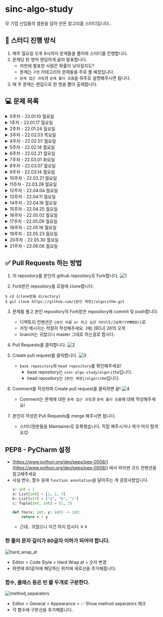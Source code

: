 # sinc-algo-study

모 기업 신입들의 염원을 담아 만든 알고리즘 스터디입니다..

## 📌 스터디 진행 방식
1. 매주 월요일 오후 9시까지 문제들을 풀어와 스터디를 진행합니다.
2. 문제당 한 명씩 랜덤하게 골라 발표합니다.
    * 저번에 발표한 사람은 확률이 낮아질지도?
    * 문제는 `구현` 카테고리의 문제들을 주로 풀 예정입니다.
    * `문제 접근 과정`과 `문제 풀이 흐름`을 위주로 설명해주시면 됩니다.
3. 매 주 문제는 랜덤으로 한 명을 뽑아 출제합니다.

## 💻 문제 목록
<details markdown="1">
<summary>0주차 - 22.01.10 월요일</summary>

### 1. [[BOJ] 2615 오목](https://www.acmicpc.net/problem/2615)
* 구현, 브루트포스
* ![실버 2](https://img.shields.io/badge/%EB%B0%B1%EC%A4%80-SILVER%20II-lightgrey)
### 2. [[PGS] 81301 숫자 문자열과 영단어](https://programmers.co.kr/learn/courses/30/lessons/81301)
* 구현, 시뮬레이션
* ![LV. 1](https://img.shields.io/badge/%ED%94%84%EB%A1%9C%EA%B7%B8%EB%9E%98%EB%A8%B8%EC%8A%A4-Lv.%201-brightgreen)
* 2021 카카오 채용연계형 인턴십 - 1번 문제
### 3. [[PGS] 64061 크레인 인형뽑기 게임](https://programmers.co.kr/learn/courses/30/lessons/64061)
* 구현, 문자열 다루기
* ![LV. 1](https://img.shields.io/badge/%ED%94%84%EB%A1%9C%EA%B7%B8%EB%9E%98%EB%A8%B8%EC%8A%A4-Lv.%201-brightgreen)
* 2019 카카오 개발자 겨울 인턴십 - 1번 문제

</details>

<details markdown="1">
<summary>1주차 - 22.01.17 월요일</summary>

### 1. [[BOJ] 16926 배열 돌리기 1](https://www.acmicpc.net/problem/16926)
* 구현
* ![실버 2](https://img.shields.io/badge/%EB%B0%B1%EC%A4%80-SILVER%20II-lightgrey)
### 2. [[BOJ] 15685 드래곤 커브](https://www.acmicpc.net/problem/15685)
* 구현, 시뮬레이션
* ![골드 4](https://img.shields.io/badge/%EB%B0%B1%EC%A4%80-GOLD%20IV-yellow)
### 3. [[PGS] 60057 문자열 압축](https://programmers.co.kr/learn/courses/30/lessons/60057)
* 구현, 문자열 다루기
* ![LV.2](https://img.shields.io/badge/%ED%94%84%EB%A1%9C%EA%B7%B8%EB%9E%98%EB%A8%B8%EC%8A%A4-Lv.%202-yellow)
* 2020 KAKAO BLIND RECRUITMENT - 1번 문제

</details>

<details markdown="1">
<summary>2주차 - 22.01.24 월요일</summary>

### 1. [[BOJ] 15686 치킨 배달](https://www.acmicpc.net/problem/15686)
* 구현(조합), 브루트포스
* ![골드 5](https://img.shields.io/badge/%EB%B0%B1%EC%A4%80-GOLD%20V-yellow)
### 2. [[BOJ] 1715 카드 정렬하기](https://www.acmicpc.net/problem/1715)
* 우선순위 큐, 그리디
* ![골드 4](https://img.shields.io/badge/%EB%B0%B1%EC%A4%80-GOLD%20IV-yellow)
### 3. [[PGS] 72412 순위 검색](https://programmers.co.kr/learn/courses/30/lessons/72412)
* 구현(자료 구조), 이진 탐색
* ![LV.2](https://img.shields.io/badge/%ED%94%84%EB%A1%9C%EA%B7%B8%EB%9E%98%EB%A8%B8%EC%8A%A4-Lv.%202-yellow)
* 2021 KAKAO BLIND RECRUITMENT - 3번 문제
### 추가 문제. [[PGS] 60060 가사 검색](https://programmers.co.kr/learn/courses/30/lessons/60060)
* 트라이 or 이진 탐색
* ![LV.4](https://img.shields.io/badge/%ED%94%84%EB%A1%9C%EA%B7%B8%EB%9E%98%EB%A8%B8%EC%8A%A4-Lv.%204-red)
* 2020 KAKAO BLIND RECRUITMENT - 4번 문제

</details>

<details markdown="1">
<summary>3주차 - 22.02.03 목요일</summary>

### 1. [[BOJ] 17609 회문](https://www.acmicpc.net/problem/17609)
* 투 포인터, 문자열
* ![실버 1](https://img.shields.io/badge/%EB%B0%B1%EC%A4%80-SILVER%20I-lightgrey)
### 2. [[BOJ] 9663 N-Queen](https://www.acmicpc.net/problem/9663)
* DFS, 백트래킹
* ![골드 5](https://img.shields.io/badge/%EB%B0%B1%EC%A4%80-GOLD%20V-yellow)
### 3. [[BOJ] 1937 욕심쟁이 판다](https://www.acmicpc.net/problem/1937)
* DFS, DP
* ![골드 3](https://img.shields.io/badge/%EB%B0%B1%EC%A4%80-GOLD%20III-yellow)
### 추가 문제. [[PGS] 84021 퍼즐 조각 채우기](https://programmers.co.kr/learn/courses/30/lessons/84021)
* 구현 (매우 복잡한)
* ![LV.3](https://img.shields.io/badge/%ED%94%84%EB%A1%9C%EA%B7%B8%EB%9E%98%EB%A8%B8%EC%8A%A4-Lv.%203-orange)
* 2021 상반기 네이버 신입 공채 : 기술 직군 - 4번 문제

</details>


<details markdown="1">
<summary>4주차 - 22.02.07 월요일</summary>

### 1. [[BOJ] 4485 녹색 옷 입은 애가 젤다지?](https://www.acmicpc.net/problem/4485)
* 다익스트라
* ![골드 4](https://img.shields.io/badge/%EB%B0%B1%EC%A4%80-GOLD%20IV-yellow)
### 2. [[BOJ] 1525 퍼즐](https://www.acmicpc.net/problem/1525)
* BFS, 자료 구조
* ![골드 2](https://img.shields.io/badge/%EB%B0%B1%EC%A4%80-GOLD%20II-yellow)
### 추가 문제. [[PGS] 60063 블록 이동하기](https://programmers.co.kr/learn/courses/30/lessons/60063)
* 구현 (매우 어려운)
* ![LV.3](https://img.shields.io/badge/%ED%94%84%EB%A1%9C%EA%B7%B8%EB%9E%98%EB%A8%B8%EC%8A%A4-Lv.%203-orange)
* 2020 KAKAO BLIND RECRUITMENT - 7번 문제

</details>

<details markdown="1">
<summary>5주차 - 22.02.14 월요일</summary>

### 1. [[BOJ] 1113 수영장 만들기](https://www.acmicpc.net/problem/1113)
* BFS
* ![골드 1](https://img.shields.io/badge/%EB%B0%B1%EC%A4%80-GOLD%20I-yellow)
### 2. [[BOJ] 5582 공통 부분 문자열](https://www.acmicpc.net/problem/5582)
* DP
* ![골드 5](https://img.shields.io/badge/%EB%B0%B1%EC%A4%80-GOLD%20V-yellow)
### 3. [[BOJ] 6236 용돈 관리](https://www.acmicpc.net/problem/6236)
* 이분 탐색
* ![실버 2](https://img.shields.io/badge/%EB%B0%B1%EC%A4%80-SILVER%20II-lightgrey)
### 추가 문제. [[PGS] 72414 광고 삽입](https://programmers.co.kr/learn/courses/30/lessons/72414)
* 구현
* ![LV.3](https://img.shields.io/badge/%ED%94%84%EB%A1%9C%EA%B7%B8%EB%9E%98%EB%A8%B8%EC%8A%A4-Lv.%203-orange)
* 2021 KAKAO BLIND RECRUITMENT - 5번 문제

</details>

<details markdown="1">
<summary>6주차 - 22.02.21 월요일</summary>

### 1. [[BOJ] 2156 포도주 시식](https://www.acmicpc.net/problem/2156)
* DP
* ![실버 1](https://img.shields.io/badge/%EB%B0%B1%EC%A4%80-SILVER%20I-lightgrey)
### 2. [[BOJ] 16236 아기 상어](https://www.acmicpc.net/problem/16236)
* 구현, BFS
* ![골드 3](https://img.shields.io/badge/%EB%B0%B1%EC%A4%80-GOLD%20III-yellow)
### 3. [[BOJ] 22860 폴더 정리](https://www.acmicpc.net/problem/22860)
* 자료구조 (트리, 그래프), 재귀
* ![골드 3](https://img.shields.io/badge/%EB%B0%B1%EC%A4%80-GOLD%20III-yellow)
### 추가 문제. [[PGS] 64062 징검다리 건너기](https://programmers.co.kr/learn/courses/30/lessons/64062)
* 이진 탐색
* ![LV.3](https://img.shields.io/badge/%ED%94%84%EB%A1%9C%EA%B7%B8%EB%9E%98%EB%A8%B8%EC%8A%A4-Lv.%203-orange)
* 2019 KAKAO 개발자 겨울 인턴십 - 5번 문제

</details>

<details markdown="1">
<summary>7주차 - 22.03.01 화요일</summary>

### 1. [[BOJ] 1992 쿼드트리](https://www.acmicpc.net/problem/1992)
* 분할 정복, 재귀
* ![실버 1](https://img.shields.io/badge/%EB%B0%B1%EC%A4%80-SILVER%20I-lightgrey)
### 2. [[BOJ] 11054 가장 긴 바이토닉 부분 수열](https://www.acmicpc.net/problem/11054)
* DP (LIS)
* ![골드 3](https://img.shields.io/badge/%EB%B0%B1%EC%A4%80-GOLD%20III-yellow)
### 3. [[BOJ] 21611 마법사 상어와 블리자드](https://www.acmicpc.net/problem/21611)
* 구현, 시뮬레이션 (매우 빡센)
* ![골드 1](https://img.shields.io/badge/%EB%B0%B1%EC%A4%80-GOLD%20I-yellow)
### 추가 문제. [[BOJ] 1208 부분수열의 합 2](https://www.acmicpc.net/problem/1208)
* 구현, 재귀
* ![골드 1](https://img.shields.io/badge/%EB%B0%B1%EC%A4%80-GOLD%20I-yellow)

</details>

<details markdown="1">
<summary>8주차 - 22.03.07 월요일</summary>

### 1. [[BOJ] 11559 Puyo Puyo](https://www.acmicpc.net/problem/11559)
* 구현, 시뮬레이션, BFS
* ![골드 4](https://img.shields.io/badge/%EB%B0%B1%EC%A4%80-GOLD%20IV-yellow)
### 2. [[BOJ] 9935 문자열 폭발](https://www.acmicpc.net/problem/9935)
* 문자열, 자료 구조(스택)
* ![골드 4](https://img.shields.io/badge/%EB%B0%B1%EC%A4%80-GOLD%20IV-yellow)
### 3. [[BOJ] 16197 두 동전](https://www.acmicpc.net/problem/16197)
* DFS, BFS, 백트래킹
* ![골드 4](https://img.shields.io/badge/%EB%B0%B1%EC%A4%80-GOLD%20IV-yellow)
### 추가 문제. [[PGS] 60061 기둥과 보 설치](https://programmers.co.kr/learn/courses/30/lessons/60061)
* 구현
* ![LV.3](https://img.shields.io/badge/%ED%94%84%EB%A1%9C%EA%B7%B8%EB%9E%98%EB%A8%B8%EC%8A%A4-Lv.%203-orange)
* 2020 KAKAO BLIND RECRUITMENT - 5번 문제

</details>

<details markdown="1">
<summary>9주차 - 22.03.14 월요일</summary>

### 1. [[BOJ] 13398 연속합 2](https://www.acmicpc.net/problem/13398)
* 다이나믹 프로그래밍
* ![골드 5](https://img.shields.io/badge/%EB%B0%B1%EC%A4%80-GOLD%20V-yellow)
### 2. [[BOJ] 16562 친구비](https://www.acmicpc.net/problem/16562)
* 분리 집합 (Union-Find)
* ![골드 3](https://img.shields.io/badge/%EB%B0%B1%EC%A4%80-GOLD%20III-yellow)
### 3. [[PGS] 81302 거리두기 확인하기](https://programmers.co.kr/learn/courses/30/lessons/81302)
* 구현, 시뮬레이션
* ![LV.2](https://img.shields.io/badge/%ED%94%84%EB%A1%9C%EA%B7%B8%EB%9E%98%EB%A8%B8%EC%8A%A4-Lv.%202-yellow)
* 2021 카카오 채용연계형 인턴십 - 2번 문제
### 추가 문제. [[BOJ] 2146 다리 만들기](https://www.acmicpc.net/problem/2146)
* 구현, 그래프 탐색(DFS, BFS)
* ![골드 3](https://img.shields.io/badge/%EB%B0%B1%EC%A4%80-GOLD%20III-yellow)

</details>

<details markdown="1">
<summary>10주차 - 22.03.21 월요일</summary>

### 1. [[PGS] 92341 주차 요금 계산](https://programmers.co.kr/learn/courses/30/lessons/92341)
* 구현
* ![LV.2](https://img.shields.io/badge/%ED%94%84%EB%A1%9C%EA%B7%B8%EB%9E%98%EB%A8%B8%EC%8A%A4-Lv.%202-yellow)
* 2022 KAKAO BLIND RECRUITMENT - 3번 문제
### 2. [[BOJ] 17144 미세먼지 안녕!](https://www.acmicpc.net/problem/17144)
* 구현, 시뮬레이션
* ![골드 4](https://img.shields.io/badge/%EB%B0%B1%EC%A4%80-GOLD%20IV-yellow)
### 3. [[BOJ] 2294 동전 2](https://www.acmicpc.net/problem/2294)
* 다이나믹 프로그래밍
* ![실버 1](https://img.shields.io/badge/%EB%B0%B1%EC%A4%80-SILVER%20I-lightgrey)
### 추가 문제. [[BOJ] 14267 회사 문화 1](https://www.acmicpc.net/problem/14267)
* 트리
* ![골드 4](https://img.shields.io/badge/%EB%B0%B1%EC%A4%80-GOLD%20IV-yellow)
### 추가 문제. [[BOJ] 1949 우수 마을](https://www.acmicpc.net/problem/1949)
* 트리에서의 다이나믹 프로그래밍
* ![골드 2](https://img.shields.io/badge/%EB%B0%B1%EC%A4%80-GOLD%20II-yellow)

</details>

<details markdown="1">
<summary>11주차 - 22.03.28 월요일</summary>

### 1. [[BOJ] 16235 나무 재테크](https://www.acmicpc.net/problem/16235)
* 구현, 시뮬레이션
* ![골드 4](https://img.shields.io/badge/%EB%B0%B1%EC%A4%80-GOLD%20IV-yellow)
### 2. [[BOJ] 2302 극장 좌석](https://www.acmicpc.net/problem/2302)
* 다이나믹 프로그래밍
* ![실버 1](https://img.shields.io/badge/%EB%B0%B1%EC%A4%80-SILVER%20I-lightgrey)
### 3. [[BOJ] 2370 시장 선거 포스터](https://www.acmicpc.net/problem/2370)
* 구현
* ![골드 4](https://img.shields.io/badge/%EB%B0%B1%EC%A4%80-GOLD%20IV-yellow)
### 추가 문제. [[BOJ] 2151 거울 설치](https://www.acmicpc.net/problem/2151)
* BFS
* ![골드 4](https://img.shields.io/badge/%EB%B0%B1%EC%A4%80-GOLD%20IV-yellow)

</details>

<details markdown="1">
<summary>12주차 - 22.04.04 월요일</summary>

### 1. [[BOJ] 14499 주사위 굴리기](https://www.acmicpc.net/problem/14499)
* 구현, 시뮬레이션
* ![골드 4](https://img.shields.io/badge/%EB%B0%B1%EC%A4%80-GOLD%20IV-yellow)
* 삼성 SW 역량 테스트 기출
### 2. [[BOJ] 15684 사다리 조작](https://www.acmicpc.net/problem/15684)
* 구현, 백트래킹, 조합
* ![골드 4](https://img.shields.io/badge/%EB%B0%B1%EC%A4%80-GOLD%20IV-yellow)
* 삼성 SW 역량 테스트 기출
### 3. [[BOJ] 21278 호석이 두 마리 치킨](https://www.acmicpc.net/problem/21278)
* 플로이드-와샬
* ![골드 5](https://img.shields.io/badge/%EB%B0%B1%EC%A4%80-GOLD%20V-yellow)
### 추가 문제. [[PGS] 62050 지형 이동](https://programmers.co.kr/learn/courses/30/lessons/62050)
* 그래프 탐색(DFS/BFS), 최소 스패닝 트리 (크루스칼)
* ![LV.4](https://img.shields.io/badge/%ED%94%84%EB%A1%9C%EA%B7%B8%EB%9E%98%EB%A8%B8%EC%8A%A4-Lv.%204-red)
* 힌트) '그래프 형태'로 생각하기. 사다리 없이 이동 가능한 부분들을 노드로, 사다리를 간선으로.
* [해설](https://prgms.tistory.com/20)
</details>

<details markdown="1">
<summary>13주차 - 22.04.11 월요일</summary>

### 1. [[BOJ] 17143 낚시왕](https://www.acmicpc.net/problem/17143)
* 구현, 시뮬레이션
* ![골드 2](https://img.shields.io/badge/%EB%B0%B1%EC%A4%80-GOLD%20II-yellow)
* 삼성 SW 역량 테스트 기출
### 2. [[BOJ] 21609 상어 중학교](https://www.acmicpc.net/problem/21609)
* 구현, 시뮬레이션, 그래프 탐색 (DFS, BFS)
* ![골드 2](https://img.shields.io/badge/%EB%B0%B1%EC%A4%80-GOLD%20II-yellow)
* 삼성 SW 역량 테스트 기출
### 3. [[BOJ] 12781 PIZZA ALVOLOC](https://www.acmicpc.net/problem/12781)
* 기하학, 선분 교차 판정
* ![골드 4](https://img.shields.io/badge/%EB%B0%B1%EC%A4%80-GOLD%20IV-yellow)
### 추가 문제. [[BOJ] 1480 보석 모으기](https://www.acmicpc.net/problem/1480)
* 다이나믹 프로그래밍 + 비트마스킹
* ![골드 1](https://img.shields.io/badge/%EB%B0%B1%EC%A4%80-GOLD%20I-yellow)
</details>

<details markdown="1">
<summary>14주차 - 22.04.18 월요일</summary>

### 1. [[BOJ] 20056 마법사 상어와 파이어볼](https://www.acmicpc.net/problem/20056)
* 구현, 시뮬레이션
* ![골드 4](https://img.shields.io/badge/%EB%B0%B1%EC%A4%80-GOLD%20IV-yellow)
* 삼성 SW 역량 테스트 기출
### 2. [[BOJ] 16637 괄호 추가하기](https://www.acmicpc.net/problem/16637)
* 브루트포스, 재귀
* ![골드 3](https://img.shields.io/badge/%EB%B0%B1%EC%A4%80-GOLD%20III-yellow)
* 삼성 A형 기출
### 3. [[BOJ] 20166 문자열 지옥에 빠진 호석](https://www.acmicpc.net/problem/20166)
* 해쉬를 사용한 집합과 맵, 문자열, 그래프 탐색(DFS, BFS)
* ![골드 5](https://img.shields.io/badge/%EB%B0%B1%EC%A4%80-GOLD%20V-yellow)
### 추가 문제. [[PGS] 81303 표 편집](https://programmers.co.kr/learn/courses/30/lessons/81303)
* 구현, 자료 구조 (링크드 리스트)
* ![LV.3](https://img.shields.io/badge/%ED%94%84%EB%A1%9C%EA%B7%B8%EB%9E%98%EB%A8%B8%EC%8A%A4-Lv.%203-orange)
* 2021 카카오 채용연계형 인턴십 - 3번 문제
</details>

<details markdown="1">
<summary>15주차 - 22.04.25 월요일</summary>

### 1. [[BOJ] 17135 캐슬 디펜스](https://www.acmicpc.net/problem/17135)
* ![골드 4](https://img.shields.io/badge/%EB%B0%B1%EC%A4%80-GOLD%20IV-yellow)
* 구현, 시뮬레이션, 브루트포스
* 삼성 A형 기출
### 2. [[BOJ] 17136 색종이 붙이기](https://www.acmicpc.net/problem/17136)
* ![골드 2](https://img.shields.io/badge/%EB%B0%B1%EC%A4%80-GOLD%20II-yellow)
* 브루트포스, 백트래킹
* 삼성 A형 기출
### 3. [[BOJ] 1826 연료 채우기](https://www.acmicpc.net/problem/1826)
* 그리디, 우선순위 큐
* ![골드 3](https://img.shields.io/badge/%EB%B0%B1%EC%A4%80-GOLD%20III-yellow)
### 추가 문제. [[PGS] 67258 보석 쇼핑](https://programmers.co.kr/learn/courses/30/lessons/67258)
* 투 포인터
* ![LV.3](https://img.shields.io/badge/%ED%94%84%EB%A1%9C%EA%B7%B8%EB%9E%98%EB%A8%B8%EC%8A%A4-Lv.%203-orange)
* 2020 카카오 인턴십 - 3번 문제
</details>

<details markdown="1">
<summary>16주차 - 22.05.02 월요일</summary>

### 1. [[BOJ] 17406 배열 돌리기 4](https://www.acmicpc.net/problem/17406)
* ![골드 4](https://img.shields.io/badge/%EB%B0%B1%EC%A4%80-GOLD%20IV-yellow)
* 삼성 A형 기출
### 2. [[BOJ] 20057 마법사 상어와 토네이도](https://www.acmicpc.net/problem/20057)
* ![골드 3](https://img.shields.io/badge/%EB%B0%B1%EC%A4%80-GOLD%20III-yellow)
* 삼성 SW 역량 테스트 기출
### 3. [[BOJ] 22945 팀 빌딩](https://www.acmicpc.net/problem/22945)
* ![골드 4](https://img.shields.io/badge/%EB%B0%B1%EC%A4%80-GOLD%20IV-yellow)
### 추가 문제. [[BOJ] 2533 사회망 서비스(SNS)](https://www.acmicpc.net/problem/2533)
* ![골드 3](https://img.shields.io/badge/%EB%B0%B1%EC%A4%80-GOLD%20III-yellow)
</details>

<details markdown="1">
<summary>17주차 - 22.05.09 월요일</summary>

### 1. [[BOJ] 17837 새로운 게임 2](https://www.acmicpc.net/problem/17837)
* ![골드 2](https://img.shields.io/badge/%EB%B0%B1%EC%A4%80-GOLD%20II-yellow)
### 2. [[BOJ] 1493 박스채우기](https://www.acmicpc.net/problem/1493)
* ![골드 3](https://img.shields.io/badge/%EB%B0%B1%EC%A4%80-GOLD%20III-yellow)
### 3. [[BOJ] 1039 교환](https://www.acmicpc.net/problem/1039)
* ![골드 3](https://img.shields.io/badge/%EB%B0%B1%EC%A4%80-GOLD%20III-yellow)
### 추가 문제. [[BOJ] 1484 등산](https://www.acmicpc.net/problem/1486)
* ![골드 1](https://img.shields.io/badge/%EB%B0%B1%EC%A4%80-GOLD%20I-yellow)
</details>

<details markdown="1">
<summary>18주차 - 22.05.16 월요일</summary>

### 1. [[BOJ] 19238 스타트 택시](https://www.acmicpc.net/problem/19238)
* ![골드 3](https://img.shields.io/badge/%EB%B0%B1%EC%A4%80-GOLD%20III-yellow)
### 2. [[BOJ] 16437 양 구출 작전](https://www.acmicpc.net/problem/16437)
* ![골드 2](https://img.shields.io/badge/%EB%B0%B1%EC%A4%80-GOLD%20II-yellow)
### 3. [[BOJ] 20542 받아쓰기](https://www.acmicpc.net/problem/20542)
* ![골드 3](https://img.shields.io/badge/%EB%B0%B1%EC%A4%80-GOLD%20III-yellow)
### 추가 문제. [[BOJ] 3687 성냥개비](https://www.acmicpc.net/problem/3687)
* ![골드 2](https://img.shields.io/badge/%EB%B0%B1%EC%A4%80-GOLD%20II-yellow)
</details>



<details markdown="1">
<summary>19주차 - 22.05.23 월요일</summary>

### 1. [[BOJ] 14890 경사로](https://www.acmicpc.net/problem/14890)
* ![골드 3](https://img.shields.io/badge/%EB%B0%B1%EC%A4%80-GOLD%20III-yellow)
### 2. [[BOJ] 1062 가르침](https://www.acmicpc.net/problem/1062)
* ![골드 4](https://img.shields.io/badge/%EB%B0%B1%EC%A4%80-GOLD%20IV-yellow)
### 3. [[BOJ] 14938 서강그라운드](https://www.acmicpc.net/problem/14938)
* ![골드 4](https://img.shields.io/badge/%EB%B0%B1%EC%A4%80-GOLD%20IV-yellow)
### 추가 문제. [[BOJ] 2143 두 배열의 합](https://www.acmicpc.net/problem/2143)
* ![골드 3](https://img.shields.io/badge/%EB%B0%B1%EC%A4%80-GOLD%20III-yellow)

</details>

<details markdown="1">
<summary>20주차 - 22.05.30 월요일</summary>

### 1. [[BOJ] 17255 N으로 만들기](https://www.acmicpc.net/problem/17255)
* ![골드 4](https://img.shields.io/badge/%EB%B0%B1%EC%A4%80-GOLD%20IV-yellow)
### 2. [[BOJ] 1030 프렉탈 평면](https://www.acmicpc.net/problem/1030)
* ![골드 3](https://img.shields.io/badge/%EB%B0%B1%EC%A4%80-GOLD%20III-yellow)
### 3. [[BOJ] 20061 모노미노도미노](https://www.acmicpc.net/problem/20061)
* ![골드 2](https://img.shields.io/badge/%EB%B0%B1%EC%A4%80-GOLD%20II-yellow)
### 추가 문제. [[BOJ] 10423 전기가 부족해](https://www.acmicpc.net/problem/10423)
* ![골드 2](https://img.shields.io/badge/%EB%B0%B1%EC%A4%80-GOLD%20II-yellow)

</details>

<details markdown="1">
<summary>21주차 - 22.06.06 월요일</summary>

### 1. [[BOJ] 22944 죽음의 비](https://www.acmicpc.net/problem/22944)
* ![골드 3](https://img.shields.io/badge/%EB%B0%B1%EC%A4%80-GOLD%20III-yellow)
### 2. [[BOJ] 1613 역사](https://www.acmicpc.net/problem/1613)
* ![골드 3](https://img.shields.io/badge/%EB%B0%B1%EC%A4%80-GOLD%20III-yellow)
### 3. [[BOJ] 1939 중량제한](https://www.acmicpc.net/problem/1939)
* ![골드 4](https://img.shields.io/badge/%EB%B0%B1%EC%A4%80-GOLD%20IV-yellow)
### 추가 문제. [[BOJ] 21922 학부 연구생 민상](https://www.acmicpc.net/problem/21922)
* ![골드 5](https://img.shields.io/badge/%EB%B0%B1%EC%A4%80-GOLD%20V-yellow)

</details>


## ✅ Pull Requests 하는 방법

1. 이 repository를 본인의 github repository로 Fork합니다.
![1](https://user-images.githubusercontent.com/38418028/148671883-fbc924b8-8a8f-4c61-9f33-ae95bd4d7a23.png)

2. Fork받은 repository를 로컬에 clone합니다.
```shell
$ cd {clone받을 directory}
$ git clone https://github.com/{본인 계정}/algorithm.git
```

3. 문제를 풀고 본인 repository의 Fork받은 repository에 commit 및 push합니다.
    * 디렉토리 컨벤션은 `{본인 이름 or 하고 싶은 아이디}/{날짜(YYMMDD)}`로
    * 커밋 메시지는 적절히 작성해주세요. (예) [BOJ] 2615 오목
    * branch는 귀찮으니 master 그대로 하는걸로 합시다.

4. Pull Requests를 클릭합니다.
![2](https://user-images.githubusercontent.com/38418028/148672270-354af0c8-dfae-4317-8d8b-7ce5aee23647.png)

5. Create pull request를 클릭합니다.
![3](https://user-images.githubusercontent.com/38418028/148672308-f5fba2a9-6ffd-4ffd-9fb4-1b99c2c51421.png)
    * `base repository`와 `head repository`를 확인해주세요!
        * base repository는 `sinc-algo-study/algorithm`입니다.
        * head repository는 `{본인 계정}/algorithm`입니다.

6. Comment를 작성하여 Create pull request를 클릭하면 끝!
![4](https://user-images.githubusercontent.com/38418028/148672395-b3fc722c-a443-4df4-870f-50262dcd2e13.png)
    * Comment는 문제에 대한 `문제 접근 과정`과 `문제 풀이 흐름`에 대해 작성해주세요!

7. 본인이 작성한 Pull Requests를 merge 해주시면 됩니다.
    * 스터디원분들을 Maintainer로 등록했습니다. 직접 해주시거나 제가 머지 할게요😊

## PEP8 - PyCharm 설정
* [https://www.python.org/dev/peps/pep-0008/](https://www.python.org/dev/peps/pep-0008/) 에서 파이썬 코드 컨벤션을 참고해주세요
* 사실 변수, 함수 등에 `function annotation`을 달아주는 게 권장사항입니다.
    ```python
    x: int = 1
    a: List[int] = [1, 2, 3]
    b: List[str] = ["a", "b", "c"]
    c: Tuple[int, int] = (1, 2)
    
    def foo(x: int, y: int) -> int:
        return x + y
    ```
    * 근데.. 귀찮으니 이건 하지 맙시다 ㅎㅎ
### 한 줄의 문자 길이가 80글자 이하가 되어야 합니다.
![hard_wrap_at](https://user-images.githubusercontent.com/38418028/150794459-11c2091b-d5e3-4b5e-a43e-ba849e37d654.png)

* Editor > Code Style > Hard Wrap at > 숫자 변경
* 화면에 80글자에 해당하는 위치에 세로선을 추가해줍니다.

### 함수, 클래스 등은 빈 줄 두개로 구분한다.
![method_separators](https://user-images.githubusercontent.com/38418028/150794455-a62e6796-0fc9-4efa-baf9-36131cfa6f35.png)

* Editor > General > Appearance > ✅ Show method separators 체크
* 각 함수에 구분선을 추가해줍니다.
